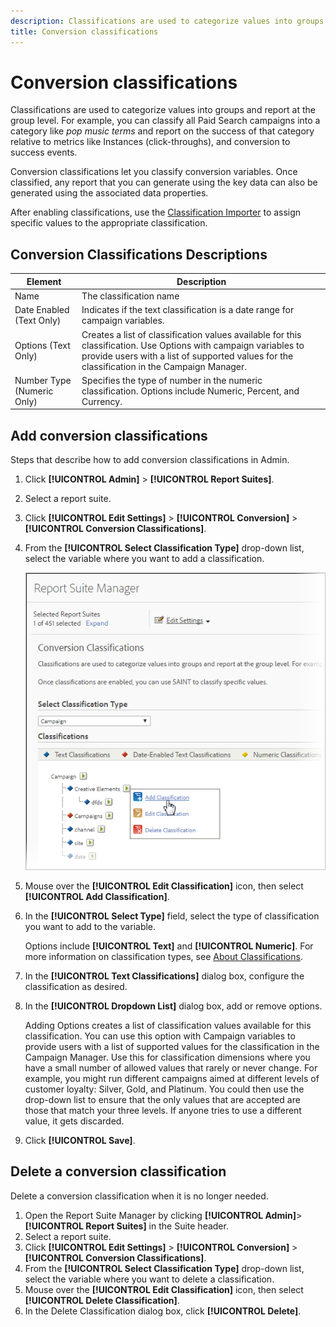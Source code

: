 ```yaml
---
description: Classifications are used to categorize values into groups and report at the group level. For example, you can classify all Paid Search campaigns into a category like pop music terms and report on the success of that category relative to metrics like Instances (click-throughs), and conversion to success events.
title: Conversion classifications
---
```


# Conversion classifications

Classifications are used to categorize values into groups and report at the group level. For example, you can classify all Paid Search campaigns into a category like *pop music terms* and report on the success of that category relative to metrics like Instances (click-throughs), and conversion to success events.

Conversion classifications let you classify conversion variables. Once classified, any report that you can generate using the key data can also be generated using the associated data properties.

After enabling classifications, use the [Classification Importer](/help/components/classifications/importer/c-working-with-saint.md) to assign specific values to the appropriate classification.

## Conversion Classifications Descriptions 

| Element | Description |
| --- | --- |
| Name | The classification name |
| Date Enabled (Text Only) | Indicates if the text classification is a date range for campaign variables. |
| Options (Text Only) | Creates a list of classification values available for this classification. Use  Options with campaign variables to provide users with a list of supported values for the classification in the  Campaign Manager. |
| Number Type (Numeric Only) | Specifies the type of number in the numeric classification. Options include  Numeric,  Percent, and  Currency. |

## Add conversion classifications 

Steps that describe how to add conversion classifications in Admin.

1. Click **[!UICONTROL Admin]** > **[!UICONTROL Report Suites]**.
1. Select a report suite.
1. Click **[!UICONTROL Edit Settings]** > **[!UICONTROL Conversion]** > **[!UICONTROL Conversion Classifications]**.
1. From the **[!UICONTROL Select Classification Type]** drop-down list, select the variable where you want to add a classification.

   ![Step Info](../assets/sub_class_create.png)

1. Mouse over the **[!UICONTROL Edit Classification]** icon, then select **[!UICONTROL Add Classification]**.
1. In the **[!UICONTROL Select Type]** field, select the type of classification you want to add to the variable.

   Options include **[!UICONTROL Text]** and **[!UICONTROL Numeric]**. For more information on classification types, see [About Classifications](/help/components/classifications/c-classifications.md).
1. In the **[!UICONTROL Text Classifications]** dialog box, configure the classification as desired.

1. In the **[!UICONTROL Dropdown List]** dialog box, add or remove options.

   Adding Options creates a list of classification values available for this classification. You can use this option with Campaign variables to provide users with a list of supported values for the classification in the Campaign Manager. Use this for classification dimensions where you have a small number of allowed values that rarely or never change. For example, you might run different campaigns aimed at different levels of customer loyalty: Silver, Gold, and Platinum. You could then use the drop-down list to ensure that the only values that are accepted are those that match your three levels. If anyone tries to use a different value, it gets discarded.
1. Click **[!UICONTROL Save]**.

## Delete a conversion classification 

Delete a conversion classification when it is no longer needed.

1. Open the Report Suite Manager by clicking **[!UICONTROL Admin]**> **[!UICONTROL Report Suites]** in the Suite header.
1. Select a report suite.
1. Click **[!UICONTROL Edit Settings]** > **[!UICONTROL Conversion]** > **[!UICONTROL Conversion Classifications]**.
1. From the **[!UICONTROL Select Classification Type]** drop-down list, select the variable where you want to delete a classification.
1. Mouse over the **[!UICONTROL Edit Classification]** icon, then select **[!UICONTROL Delete Classification]**.
1. In the Delete Classification dialog box, click **[!UICONTROL Delete]**.
